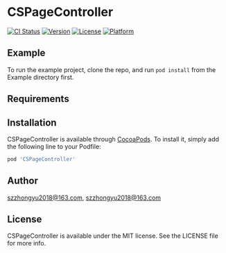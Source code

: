 # CSPageController

[![CI Status](https://img.shields.io/travis/szzhongyu2018@163.com/CSPageController.svg?style=flat)](https://travis-ci.org/szzhongyu2018@163.com/CSPageController)
[![Version](https://img.shields.io/cocoapods/v/CSPageController.svg?style=flat)](https://cocoapods.org/pods/CSPageController)
[![License](https://img.shields.io/cocoapods/l/CSPageController.svg?style=flat)](https://cocoapods.org/pods/CSPageController)
[![Platform](https://img.shields.io/cocoapods/p/CSPageController.svg?style=flat)](https://cocoapods.org/pods/CSPageController)

## Example

To run the example project, clone the repo, and run `pod install` from the Example directory first.

## Requirements

## Installation

CSPageController is available through [CocoaPods](https://cocoapods.org). To install
it, simply add the following line to your Podfile:

```ruby
pod 'CSPageController'
```

## Author

szzhongyu2018@163.com, szzhongyu2018@163.com

## License

CSPageController is available under the MIT license. See the LICENSE file for more info.

